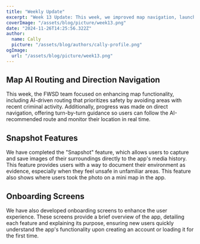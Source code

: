 ```yaml
---
title: "Weekly Update"
excerpt: "Week 13 Update: This week, we improved map navigation, launched the "Snapshot" feature, developed onboarding screens, finalized the Beep landing page, and prepared business cards and brochures for print."
coverImage: "/assets/blog/picture/week13.png"
date: "2024-11-26T14:25:56.322Z"
author:
  name: Cally
  picture: "/assets/blog/authors/cally-profile.png"
ogImage:
  url: "/assets/blog/picture/week13.png"
---
```


## Map AI Routing and Direction Navigation

This week, the FWSD team focused on enhancing map functionality, including AI-driven routing that prioritizes safety by avoiding areas with recent criminal activity. Additionally, progress was made on direct navigation, offering turn-by-turn guidance so users can follow the AI-recommended route and monitor their location in real time.

## Snapshot Features

We have completed the "Snapshot" feature, which allows users to capture and save images of their surroundings directly to the app's media history. This feature provides users with a way to document their environment as evidence, especially when they feel unsafe in unfamiliar areas. This feature also shows where users took the photo on a mini map in the app.

## Onboarding Screens

We have also developed onboarding screens to enhance the user experience. These screens provide a brief overview of the app, detailing each feature and explaining its purpose, ensuring new users quickly understand the app's functionality upon creating an account or loading it for the first time.
